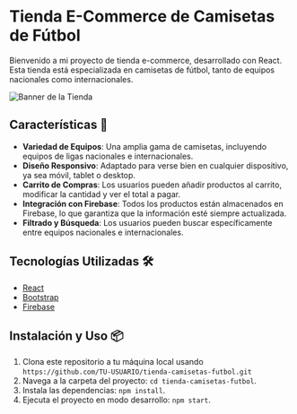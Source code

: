 
# Tienda E-Commerce de Camisetas de Fútbol

Bienvenido a mi proyecto de tienda e-commerce, desarrollado con React. Esta tienda está especializada en camisetas de fútbol, tanto de equipos nacionales como internacionales.

![Banner de la Tienda](url-de-tu-imagen.jpg) <!-- Puedes reemplazar "url-de-tu-imagen.jpg" con la URL de una imagen que represente tu tienda, si tienes una. -->

## Características 🚀

- **Variedad de Equipos**: Una amplia gama de camisetas, incluyendo equipos de ligas nacionales e internacionales.
- **Diseño Responsivo**: Adaptado para verse bien en cualquier dispositivo, ya sea móvil, tablet o desktop.
- **Carrito de Compras**: Los usuarios pueden añadir productos al carrito, modificar la cantidad y ver el total a pagar.
- **Integración con Firebase**: Todos los productos están almacenados en Firebase, lo que garantiza que la información esté siempre actualizada.
- **Filtrado y Búsqueda**: Los usuarios pueden buscar específicamente entre equipos nacionales e internacionales.

## Tecnologías Utilizadas 🛠️

- [React](https://reactjs.org/)
- [Bootstrap](https://getbootstrap.com/)
- [Firebase](https://firebase.google.com/)

## Instalación y Uso 📦

1. Clona este repositorio a tu máquina local usando `https://github.com/TU-USUARIO/tienda-camisetas-futbol.git` <!-- Reemplaza "TU-USUARIO" y "tienda-camisetas-futbol" con tu usuario y nombre de repositorio. -->
2. Navega a la carpeta del proyecto: `cd tienda-camisetas-futbol`.
3. Instala las dependencias: `npm install`.
4. Ejecuta el proyecto en modo desarrollo: `npm start`.
